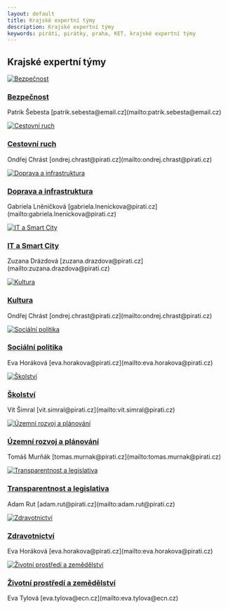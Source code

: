 ```yaml
---
layout: default
title: Krajské expertní týmy
description: Krajské expertní týmy
keywords: piráti, pirátky, praha, KET, krajské expertní týmy
---
```


<div class="container container--default pt-8 lg:py-24">
<section>
<h1 class="head-alt-md md:head-alt-lg max-w-5xl mb-8">Krajské expertní týmy</h1>
  
<main>
<div class="grid grid-cols-1 md:grid-cols-2 lg:grid-cols-4 gap-12">

<article class="card card--hoveractive">
<a href="https://forum.pirati.cz/viewforum.php?f=1260"><img class="w-full h-48 object-cover" src="https://www.pirati.cz/assets/img/teams/resorty/vnitro.jpg" alt="Bezpečnost" /></a>
<div class="card__body p-4">
<h1 class="card-headline mb-2"><a href="https://forum.pirati.cz/viewforum.php?f=1260" target="_blank">Bezpečnost</a></h1> 
<p class="card-body-text">Patrik Šebesta [patrik.sebesta@email.cz](mailto:patrik.sebesta@email.cz)</p>
</div>
</article>

<article class="card card--hoveractive">
<a href="https://forum.pirati.cz/viewforum.php?f=1261"><img class="w-full h-48 object-cover" src="https://www.pirati.cz/assets/img/teams/resorty/ezo.jpg" alt="Cestovní ruch" /></a>
<div class="card__body p-4">
<h1 class="card-headline mb-2"><a href="https://forum.pirati.cz/viewforum.php?f=1261" target="_blank">Cestovní ruch</a></h1> 
<p class="card-body-text">Ondřej Chrást [ondrej.chrast@pirati.cz](mailto:ondrej.chrast@pirati.cz)</p>
</div>
</article>

<article class="card card--hoveractive">
<a href="https://forum.pirati.cz/viewforum.php?f=1262"><img class="w-full h-48 object-cover" src="https://www.pirati.cz/assets/img/teams/resorty/doprava.jpg" alt="Doprava a infrastruktura" /></a>
<div class="card__body p-4">
<h1 class="card-headline mb-2"><a href="https://forum.pirati.cz/viewforum.php?f=1262" target="_blank">Doprava a infrastruktura</a></h1> 
<p class="card-body-text">Gabriela Lněničková [gabriela.lnenickova@pirati.cz](mailto:gabriela.lnenickova@pirati.cz)</p>
</div>
</article>

<article class="card card--hoveractive">
<a href="https://forum.pirati.cz/viewforum.php?f=1264"><img class="w-full h-48 object-cover" src="https://www.pirati.cz/assets/img/teams/resorty/informatika.jpg" alt="IT a Smart City" /></a>
<div class="card__body p-4">
<h1 class="card-headline mb-2"><a href="https://forum.pirati.cz/viewforum.php?f=1264" target="_blank">IT a Smart City</a></h1> 
<p class="card-body-text">Zuzana Drázdová [zuzana.drazdova@pirati.cz](mailto:zuzana.drazdova@pirati.cz)</p>
</div>
</article>  

<article class="card card--hoveractive">
<a href="https://forum.pirati.cz/viewforum.php?f=1266"><img class="w-full h-48 object-cover" src="https://www.pirati.cz/assets/img/teams/resorty/kultura.jpg" alt="Kultura" /></a>
<div class="card__body p-4">
<h1 class="card-headline mb-2"><a href="https://forum.pirati.cz/viewforum.php?f=1266" target="_blank">Kultura</a></h1> 
<p class="card-body-text">Ondřej Chrást [ondrej.chrast@pirati.cz](mailto:ondrej.chrast@pirati.cz)</p>
</div>
</article>


<article class="card card--hoveractive">
<a href="https://forum.pirati.cz/viewforum.php?f=1268"><img class="w-full h-48 object-cover" src="https://www.pirati.cz/assets/img/teams/resorty/prace-socialni-veci.jpg" alt="Sociální politika" /></a>
<div class="card__body p-4">
<h1 class="card-headline mb-2"><a href="https://forum.pirati.cz/viewforum.php?f=1268" target="_blank">Sociální politika</a></h1> 
<p class="card-body-text">Eva Horáková [eva.horakova@pirati.cz](mailto:eva.horakova@pirati.cz)</p>
</div>
</article>  


<article class="card card--hoveractive">
<a href="https://forum.pirati.cz/viewforum.php?f=1269"><img class="w-full h-48 object-cover" src="https://www.pirati.cz/assets/img/teams/resorty/skolstvi.jpg" alt="Školství" /></a>
<div class="card__body p-4">
<h1 class="card-headline mb-2"><a href="https://forum.pirati.cz/viewforum.php?f=1269" target="_blank">Školství</a></h1> 
<p class="card-body-text">Vít Šimral [vit.simral@pirati.cz](mailto:vit.simral@pirati.cz)</p>
</div>
</article>  

<article class="card card--hoveractive">
<a href="https://forum.pirati.cz/viewforum.php?f=1271"><img class="w-full h-48 object-cover" src="https://www.pirati.cz/assets/img/teams/resorty/mistni-rozvoj.jpg" alt="Územní rozvoj a plánování" /></a>
<div class="card__body p-4">
<h1 class="card-headline mb-2"><a href="https://forum.pirati.cz/viewforum.php?f=1271" target="_blank">Územní rozvoj a plánování</a></h1> 
<p class="card-body-text">Tomáš Murňák [tomas.murnak@pirati.cz](mailto:tomas.murnak@pirati.cz)</p>
</div>
</article>  


<article class="card card--hoveractive">
<a href="https://forum.pirati.cz/viewforum.php?f=1265"><img class="w-full h-48 object-cover" src="https://www.pirati.cz/assets/img/teams/resorty/spravedlnost.jpg" alt="Transparentnost a legislativa" /></a>
<div class="card__body p-4">
<h1 class="card-headline mb-2"><a href="https://forum.pirati.cz/viewforum.php?f=1265" target="_blank">Transparentnost a legislativa</a></h1> 
<p class="card-body-text">Adam Rut [adam.rut@pirati.cz](mailto:adam.rut@pirati.cz)</p>
</div>
</article>   

<article class="card card--hoveractive">
<a href="https://forum.pirati.cz/viewforum.php?f=1272"><img class="w-full h-48 object-cover" src="https://www.pirati.cz/assets/img/teams/resorty/zdravotnictvi.jpg" alt="Zdravotnictví" /></a>
<div class="card__body p-4">
<h1 class="card-headline mb-2"><a href="https://forum.pirati.cz/viewforum.php?f=1272" target="_blank">Zdravotnictví</a></h1> 
<p class="card-body-text">Eva Horáková [eva.horakova@pirati.cz](mailto:eva.horakova@pirati.cz)</p>
</div>
</article>  

<article class="card card--hoveractive">
<a href="https://forum.pirati.cz/viewforum.php?f=1273"><img class="w-full h-48 object-cover" src="https://www.pirati.cz/assets/img/teams/resorty/zivotni-prostredi.jpg" alt="Životní prostředí a zemědělství" /></a>
<div class="card__body p-4">
<h1 class="card-headline mb-2"><a href="https://forum.pirati.cz/viewforum.php?f=1273" target="_blank">Životní prostředí a zemědělství</a></h1> 
<p class="card-body-text">Eva Tylová [eva.tylova@ecn.cz](mailto:eva.tylova@ecn.cz)</p>
</div>
</article> 

</div>
</main>










  </section>
  </div>
